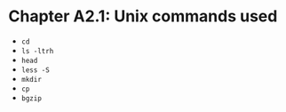 # Chapter A2.1: Unix commands used

* `cd`
* `ls -ltrh`
* `head`
* `less -S`
* `mkdir`
* `cp`
* `bgzip`